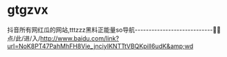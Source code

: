 # gtgzvx
抖音所有网红瓜的网站,tttzzz黑料正能量so导航----------------------------🔐🔐点/此/进/入/http://www.baidu.com/link?url=NoK8PT47PahMhFH8Vie_jnciyIKNTTtVBQKpill6udK&amp;wd
